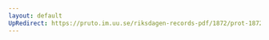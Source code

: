 ```yaml
---
layout: default
UpRedirect: https://pruto.im.uu.se/riksdagen-records-pdf/1872/prot-1872--fk--126/prot-1872--fk--126_001.pdf
---
```

